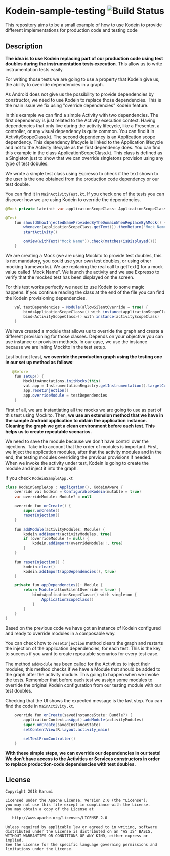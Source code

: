 # Kodein-sample-testing ![Build Status](https://api.travis-ci.org/Karumi/kodein-sample-testing.svg?branch=master)

This repository aims to be a small example of how to use Kodein to provide different implementations for production code and testing code

## Description

**The idea is to use Kodein replacing part of our production code using test doubles during the instrumentation tests execution**. This allow us to write instrumentation tests easily.

For writing those tests we are going to use a property that Kodein give us, the ability to override dependencies in a graph.

As Android does not give us the possibility to provide dependencies by constructor, we need to use Kodein to replace those dependencies. This is the main issue we fix using "override dependencies" Kodein feature.

In this example we can find a simple Activity with two dependencies. The first dependency is just related to the Activity execution context. Having dependencies that only live during the activity lifecycle, like a Presenter, a controller, or any visual dependency is quite common. You can find it in ActivityScopeClass.kt. The second dependency is an Application scope dependency. This dependency lifecycle is linked to the Application lifecycle and not to the Activity lifecycle as the first dependency does. You can find this example in the class ApplicationScopeClass.kt. This class is defined as a Singleton just to show that we can override singletons provision using any type of test dobules.

We wrote a simple test class using Espresso to check if the text shown to the user is the one obtained from the production code dependency or our test double.

You can find it in ```MainActivityTest.kt```. If you check one of the tests you can discover how we are using Kodein to override the dependencies.

```java
@Mock private lateinit var applicationScopeClass: ApplicationScopeClass

@Test
    fun shouldShowInjectedNameProvidedByTheDomainWhenReplaceByAMock() {
        whenever(applicationScopeClass.getText()).thenReturn("Mock Name")
        startActivity()

        onView(withText("Mock Name")).check(matches(isDisplayed()))
    }
```

We are creating a  Mock (we are using Mockito to provide test doubles, this is not mandatory, you 
could use your own test doubles, or using other mocking frameworks). We are replacing the real call
 to getText() for a mock value called 'Mock Name". We launch the activity and we use Expresso to verify that the mocked test has been displayed on the screen.

For this test works perfectly we need to use Kodein to some magic happens. If you continue reading the class at the end of the file you can find the Kodein provisioning dependencies.

```java
    val testDependencies = Module(allowSilentOverride = true) {
        bind<ApplicationScopeClass>() with instance(applicationScopeClass)
        bind<ActivityScopeClass>() with instance(activityScopeClass)
    }
```

We have created a module that allows us to override the graph and create a different provisioning for those classes. Depends on your objective you can use instance or provision methods. In our case, we use the instance because we are initing Mockito in the test setup.

Last but not least, **we override the production graph using the testing one in our set up method as follows**:

```java
   @Before
    fun setup() {
        MockitoAnnotations.initMocks(this)
        val app = InstrumentationRegistry.getInstrumentation().targetContext.asApp()
        app.resetInjection()
        app.overrideModule = testDependencies
    }
```

First of all, we are instantiating all the mocks we are going to use as part of this test using Mockito. Then, **we use an extension method that we have in the sample Android application to obtain the application instance. Cleaning  the graph we get a clean environment before each test. This helps us to create repeatable scenarios.**

We need to save the module because we don't have control over the injections. Take into account that the order of modules is important. First, we inject the application modules, after that the activity modules and in the end, the testing modules overriding the previous provisions if needed. When we invoke the activity under test, Kodein is going to create the module and inject it into the graph.

If you check ```KodeinSampleApp.kt```

```java
class KodeinSampleApp : Application(), KodeinAware {
    override val kodein = ConfigurableKodein(mutable = true)
    var overrideModule: Module? = null

    override fun onCreate() {
        super.onCreate()
        resetInjection()
    }

    fun addModule(activityModules: Module) {
        kodein.addImport(activityModules, true)
        if (overrideModule != null) {
            kodein.addImport(overrideModule!!, true)
        }
    }

    fun resetInjection() {
        kodein.clear()
        kodein.addImport(appDependencies(), true)
    }

    private fun appDependencies(): Module {
        return Module(allowSilentOverride = true) {
            bind<ApplicationScopeClass>() with singleton {
                ApplicationScopeClass()
            }
        }
    }
}
```

Based on the previous code we have got an instance of Kodein configured and ready to override modules in a composable way.

You can check how to ``resetInjection`` method clears the graph and restarts the injection of the application dependencies, for each test. This is the key to success if you want to create repeatable scenarios for every test case.

The method ``addModule`` has been called for the Activities to inject their modules, this method checks if we have a Module that should be added to the graph after the activity module. This going to happen when we invoke the tests. Remember that before each test we assign some modules to override the original Kodein configuration from our testing module with our test doubles.

Checking that the UI shows the expected message is the last step. You can find the code in ```MainActivity.kt```.

```java
    override fun onCreate(savedInstanceState: Bundle?) {
        applicationContext.asApp().addModule(activityModules)
        super.onCreate(savedInstanceState)
        setContentView(R.layout.activity_main)

        setTextFromController()
    }
```

**With these simple steps, we can override our dependencies in our tests! We don't have access to the Activities or Services constructors in order to replace production-code dependencies with test doubles.**

License
-------

    Copyright 2018 Karumi

    Licensed under the Apache License, Version 2.0 (the "License");
    you may not use this file except in compliance with the License.
    You may obtain a copy of the License at

       http://www.apache.org/licenses/LICENSE-2.0

    Unless required by applicable law or agreed to in writing, software
    distributed under the License is distributed on an "AS IS" BASIS,
    WITHOUT WARRANTIES OR CONDITIONS OF ANY KIND, either express or implied.
    See the License for the specific language governing permissions and
    limitations under the License.
